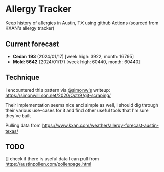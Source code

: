 # Allergy Tracker

Keep history of allergies in Austin, TX using github Actions (sourced from KXAN's allergy tracker)

## Current forecast
<!-- INJECT FORECAST -->
- **Cedar: 193** (2024/01/17)  [week high: 3922, month: 16795]
- **Mold: 5642** (2024/01/17)  [week high: 60440, month: 60440]
<!-- END INJECT FORECAST -->

## Technique

I encountered this pattern via [@simonw's](https://github.com/simonw) writeup: https://simonwillison.net/2020/Oct/9/git-scraping/

Their implementation seems nice and simple as well, I should dig through their various use-cases for it and find other useful tools that I'm sure they've built

Pulling data from https://www.kxan.com/weather/allergy-forecast-austin-texas/

## TODO

[] check if there is useful data I can pull from https://austinpollen.com/pollenpage.html
